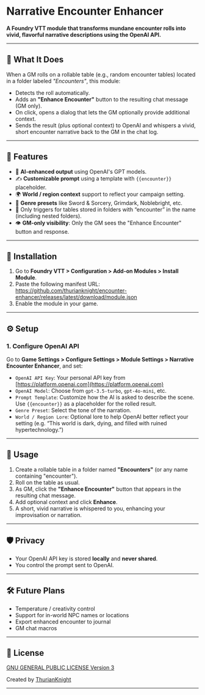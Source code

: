 # Narrative Encounter Enhancer

**A Foundry VTT module that transforms mundane encounter rolls into vivid, flavorful narrative descriptions using the OpenAI API.**

---

## 🎯 What It Does

When a GM rolls on a rollable table (e.g., random encounter tables) located in a folder labeled *"Encounters"*, this module:
- Detects the roll automatically.
- Adds an **"Enhance Encounter"** button to the resulting chat message (GM only).
- On click, opens a dialog that lets the GM optionally provide additional context.
- Sends the result (plus optional context) to OpenAI and whispers a vivid, short encounter narrative back to the GM in the chat log.

---

## 🔧 Features

- 🧠 **AI-enhanced output** using OpenAI's GPT models.
- ✍️ **Customizable prompt** using a template with `{{encounter}}` placeholder.
- 🌍 **World / region context** support to reflect your campaign setting.
- 🧱 **Genre presets** like Sword & Sorcery, Grimdark, Noblebright, etc.
- 🧪 Only triggers for tables stored in folders with “encounter” in the name (including nested folders).
- 👁️ **GM-only visibility**: Only the GM sees the "Enhance Encounter" button and response.

---

## 🚀 Installation

1. Go to **Foundry VTT > Configuration > Add-on Modules > Install Module**.
2. Paste the following manifest URL: https://github.com/thurianknight/encounter-enhancer/releases/latest/download/module.json
3. Enable the module in your game.

---

## ⚙️ Setup

### 1. Configure OpenAI API
Go to **Game Settings > Configure Settings > Module Settings > Narrative Encounter Enhancer**, and set:

- `OpenAI API Key`: Your personal API key from [https://platform.openai.com](https://platform.openai.com)
- `OpenAI Model`: Choose from `gpt-3.5-turbo`, `gpt-4o-mini`, etc.
- `Prompt Template`: Customize how the AI is asked to describe the scene. Use `{{encounter}}` as a placeholder for the rolled result.
- `Genre Preset`: Select the tone of the narration.
- `World / Region Lore`: Optional lore to help OpenAI better reflect your setting (e.g. “This world is dark, dying, and filled with ruined hypertechnology.”)

---

## 🧪 Usage

1. Create a rollable table in a folder named **"Encounters"** (or any name containing "encounter").
2. Roll on the table as usual.
3. As GM, click the **"Enhance Encounter"** button that appears in the resulting chat message.
4. Add optional context and click **Enhance**.
5. A short, vivid narrative is whispered to you, enhancing your improvisation or narration.

---

## 🛡️ Privacy

- Your OpenAI API key is stored **locally** and **never shared**.
- You control the prompt sent to OpenAI.

---

## 🛠 Future Plans

- Temperature / creativity control
- Support for in-world NPC names or locations
- Export enhanced encounter to journal
- GM chat macros

---

## 📜 License

[GNU GENERAL PUBLIC LICENSE Version 3](./LICENSE)

Created by [ThurianKnight](https://github.com/thurianknight)

---
